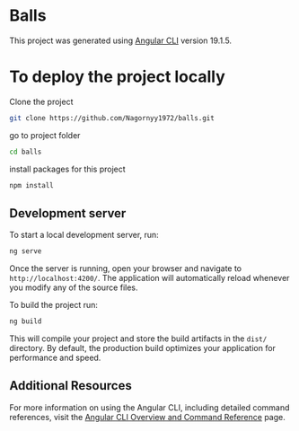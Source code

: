 # Balls

This project was generated using [Angular CLI](https://github.com/angular/angular-cli) version 19.1.5.


# To deploy the project locally

Clone the project

```bash
git clone https://github.com/Nagornyy1972/balls.git
```
go to project folder

```bash
cd balls
```

install packages for this project

```bash
npm install
```

## Development server

To start a local development server, run:

```bash
ng serve
```

Once the server is running, open your browser and navigate to `http://localhost:4200/`. The application will automatically reload whenever you modify any of the source files.



To build the project run:

```bash
ng build
```

This will compile your project and store the build artifacts in the `dist/` directory. By default, the production build optimizes your application for performance and speed.


## Additional Resources

For more information on using the Angular CLI, including detailed command references, visit the [Angular CLI Overview and Command Reference](https://angular.dev/tools/cli) page.
